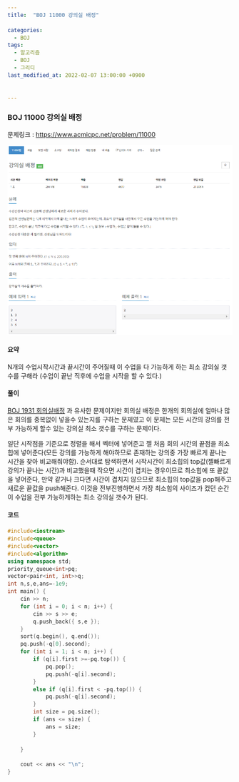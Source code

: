 ```yaml
---
title:  "BOJ 11000 강의실 배정"

categories:
  - BOJ
tags:
  - 알고리즘
  - BOJ
  - 그리디
last_modified_at: 2022-02-07 13:00:00 +0900


---
```


### BOJ 11000 강의실 배정

문제링크 : <https://www.acmicpc.net/problem/11000>

![BOJ_11000](/images/2022-02-07-BOJ11000/BOJ_11000.PNG)

#### 요약

N개의 수업시작시간과 끝시간이 주어질때 이 수업을 다 가능하게 하는 최소 강의실 갯수를 구해라
(수업이 끝난 직후에 수업을 시작을 할 수 있다.)

#### 풀이

[BOJ 1931 회의실배정](https://hong1995.github.io/boj/BOJ1931/) 과 유사한 문제이지만 회의실 배정은 한개의 회의실에 얼마나 많은 회의를 중복없이 넣을수 있는지를 구하는 문제였고 이 문제는 모든 시간의 강의를 전부 가능하게 할수 있는 강의실 최소 갯수를 구하는 문제이다.

일단 시작점을 기준으로 정렬을 해서 벡터에 넣어준고 젤 처음 회의 시간의 끝점을 최소힙에 넣어준다(모든 강의를 가능하게 해야하므로 존재하는 강의중 가장 빠르게 끝나는 시간을 찾아 비교해줘야함). 순서대로 탐색하면서 시작시간이 최소힙의 top값(젤빠르게 강의가 끝나는 시간)과 비교했을때 작으면 시간이 겹치는 경우이므로 최소힙에 또 끝값을 넣어준다, 만약 같거나 크다면 시간이 겹치지 않으므로 최소힙의 top값을 pop해주고 새로운 끝값을 push해준다. 이것을 전부진행하면서 가장 최소힙의 사이즈가 컸던 순간이 수업을 전부 가능하게하는 최소 강의실 갯수가 된다.

#### 코드

```c++
#include<iostream>
#include<queue>
#include<vector>
#include<algorithm>
using namespace std;
priority_queue<int>pq;
vector<pair<int, int>>q;
int n,s,e,ans=-1e9;
int main() {
	cin >> n;
	for (int i = 0; i < n; i++) {
		cin >> s >> e;
		q.push_back({ s,e });
	}
	sort(q.begin(), q.end());
	pq.push(-q[0].second);
	for (int i = 1; i < n; i++) {
		if (q[i].first >=-pq.top()) {
			pq.pop();
			pq.push(-q[i].second);
		}
		else if (q[i].first < -pq.top()) {
			pq.push(-q[i].second);
		}
		int size = pq.size();
		if (ans <= size) {
			ans = size;
		}

	}
	
	cout << ans << "\n";
}
```

